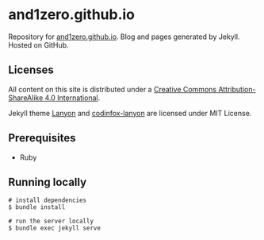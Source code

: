 # and1zero.github.io
Repository for [and1zero.github.io](https://and1zero.github.io). Blog and pages generated by Jekyll. Hosted on GitHub.

## Licenses

All content on this site is distributed under a [Creative Commons Attribution-ShareAlike 4.0 International](https://creativecommons.org/licenses/by-sa/4.0/).

Jekyll theme [Lanyon](https://github.com/poole/lanyon) and [codinfox-lanyon](https://github.com/codinfox/codinfox-lanyon) are licensed under MIT License.

## Prerequisites
- Ruby

## Running locally
```shell
# install dependencies
$ bundle install

# run the server locally
$ bundle exec jekyll serve
```
